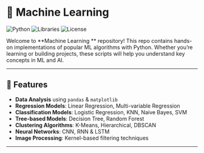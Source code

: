 # 🚀 Machine Learning 

![Python](https://img.shields.io/badge/Python-3.10-blue?logo=python&logoColor=white)
![Libraries](https://img.shields.io/badge/NumPy%20|%20Pandas%20|%20Matplotlib%20|%20Scikit--Learn-lightgrey)
![License](https://img.shields.io/badge/License-MIT-green)

Welcome to **Machine Learning ** repository! This repo contains hands-on implementations of popular ML algorithms with Python. Whether you’re learning or building projects, these scripts will help you understand key concepts in ML and AI.

---

## 🌟 Features

- **Data Analysis** using `pandas` & `matplotlib`
- **Regression Models**: Linear Regression, Multi-variable Regression
- **Classification Models**: Logistic Regression, KNN, Naive Bayes, SVM
- **Tree-based Models**: Decision Tree, Random Forest
- **Clustering Algorithms**: K-Means, Hierarchical, DBSCAN
- **Neural Networks**: CNN, RNN & LSTM
- **Image Processing**: Kernel-based filtering techniques

---
